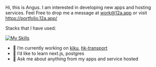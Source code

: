 Hi, this is Angus. I am interested in developing new apps and hosting services. Feel Free to drop me a message at work@12a.app or visit https://portfolio.12a.app/

Stacks that I have used:

[![My Skills](https://skillicons.dev/icons?i=html,css,js,ts,react,vue,git,redux,bash,bootstrap,docker,electron,express,github,jquery,linux,mastodon,neovim,netlify,nginx,nodejs,tailwind,vite,vscode)](https://skillicons.dev)

- 🔭 I’m currently working on [kiku](https://github.com/angus6b23/kiku), [hk-transport](https://github.com/angus6b23/hk-transport)
- 🌱 I’d like to learn next.js, postgres
- 💬 Ask me about anything from my apps and service hosted

<!--
**angus6b23/angus6b23** is a ✨ _special_ ✨ repository because its `README.md` (this file) appears on your GitHub profile.

Here are some ideas to get you started:

- 🔭 I’m currently working on ...
- 🌱 I’m currently learning ...
- 👯 I’m looking to collaborate on ...
- 🤔 I’m looking for help with ...
- 💬 Ask me about ...
- 📫 How to reach me: ...
- 😄 Pronouns: ...
- ⚡ Fun fact: ...
-->
